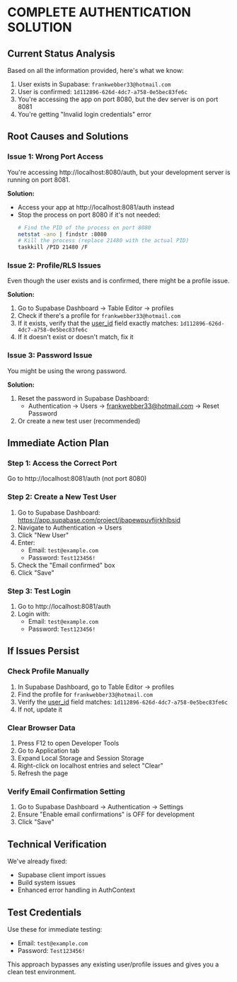 # COMPLETE AUTHENTICATION SOLUTION

## Current Status Analysis

Based on all the information provided, here's what we know:

1. User exists in Supabase: `frankwebber33@hotmail.com`
2. User is confirmed: `1d112896-626d-4dc7-a758-0e5bec83fe6c`
3. You're accessing the app on port 8080, but the dev server is on port 8081
4. You're getting "Invalid login credentials" error

## Root Causes and Solutions

### Issue 1: Wrong Port Access
You're accessing http://localhost:8080/auth, but your development server is running on port 8081.

**Solution:**
- Access your app at http://localhost:8081/auth instead
- Stop the process on port 8080 if it's not needed:
  ```bash
  # Find the PID of the process on port 8080
  netstat -ano | findstr :8080
  # Kill the process (replace 21480 with the actual PID)
  taskkill /PID 21480 /F
  ```

### Issue 2: Profile/RLS Issues
Even though the user exists and is confirmed, there might be a profile issue.

**Solution:**
1. Go to Supabase Dashboard → Table Editor → profiles
2. Check if there's a profile for `frankwebber33@hotmail.com`
3. If it exists, verify that the [user_id](file://c:\Users\webbe\Documents\GitHub\career-pathways-31\src\utils\spreadsheetProcessor.ts#L85-L85) field exactly matches: `1d112896-626d-4dc7-a758-0e5bec83fe6c`
4. If it doesn't exist or doesn't match, fix it

### Issue 3: Password Issue
You might be using the wrong password.

**Solution:**
1. Reset the password in Supabase Dashboard:
   - Authentication → Users → frankwebber33@hotmail.com → Reset Password
2. Or create a new test user (recommended)

## Immediate Action Plan

### Step 1: Access the Correct Port
Go to http://localhost:8081/auth (not port 8080)

### Step 2: Create a New Test User
1. Go to Supabase Dashboard: https://app.supabase.com/project/jbapewpuvfijrkhlbsid
2. Navigate to Authentication → Users
3. Click "New User"
4. Enter:
   - Email: `test@example.com`
   - Password: `Test123456!`
5. Check the "Email confirmed" box
6. Click "Save"

### Step 3: Test Login
1. Go to http://localhost:8081/auth
2. Login with:
   - Email: `test@example.com`
   - Password: `Test123456!`

## If Issues Persist

### Check Profile Manually
1. In Supabase Dashboard, go to Table Editor → profiles
2. Find the profile for `frankwebber33@hotmail.com`
3. Verify the [user_id](file://c:\Users\webbe\Documents\GitHub\career-pathways-31\src\utils\spreadsheetProcessor.ts#L85-L85) field matches: `1d112896-626d-4dc7-a758-0e5bec83fe6c`
4. If not, update it

### Clear Browser Data
1. Press F12 to open Developer Tools
2. Go to Application tab
3. Expand Local Storage and Session Storage
4. Right-click on localhost entries and select "Clear"
5. Refresh the page

### Verify Email Confirmation Setting
1. Go to Supabase Dashboard → Authentication → Settings
2. Ensure "Enable email confirmations" is OFF for development
3. Click "Save"

## Technical Verification

We've already fixed:
- Supabase client import issues
- Build system issues
- Enhanced error handling in AuthContext

## Test Credentials

Use these for immediate testing:
- Email: `test@example.com`
- Password: `Test123456!`

This approach bypasses any existing user/profile issues and gives you a clean test environment.